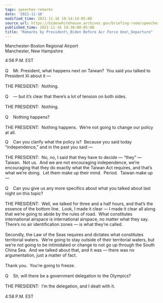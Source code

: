 ```yaml
---
tags: speeches-remarks
date: '2021-11-16'
modified_time: 2021-11-16 19:14:14-05:00
source_url: https://bidenwhitehouse.archives.gov/briefing-room/speeches-remarks/2021/11/16/remarks-by-president-biden-before-air-force-one-departure-11/
published_time: 2021-11-16 19:30:00-05:00
title: "Remarks by President\_Biden Before Air Force One\_Departure"
---
```

 
Manchester-Boston Regional Airport  
Manchester, New Hampshire

4:56 P.M. EST  
   
Q    Mr. President, what happens next on Taiwan?  You said you talked to
President Xi about it —  
   
THE PRESIDENT:  Nothing.  
   
Q    — but it’s clear that there’s a lot of tension on both sides.   
   
THE PRESIDENT:  Nothing.  
   
Q    Nothing happens?  
   
THE PRESIDENT:  Nothing happens.  We’re not going to change our policy
at all.     

Q    Can you clarify what the policy is?  Because you said today
“independence,” and in the past you said —  
   
THE PRESIDENT:  No, no, I said that they have to decide — “they” —
Taiwan.  Not us.  And we are not encouraging independence, we’re
encouraging that they do exactly what the Taiwan Act requires, and
that’s what we’re doing.  Let them make up their mind.  Period.  Taiwan
make up —  
   
Q    Can you give us any more specifics about what you talked about last
night on this topic?  
   
THE PRESIDENT:  Well, we talked for three and a half hours, and that’s
the essence of the bottom line.  Look, I made it clear — I made it clear
all along that we’re going to abide by the rules of road.  What
constitutes international airspace is international airspace, no matter
what they say.  There’s no air identification zones — is what they’re
called.  
   
Secondly, the Law of the Seas requires and dictates what constitutes
territorial waters.  We’re going to stay outside of their territorial
waters, but we’re not going to be intimidated or change to not go up
through the South China Sea.  And we talked about that, and it was —
there was no argumentation, just a matter of fact.  
   
Thank you.  You’re going to freeze.  
   
Q    Sir, will there be a government delegation to the Olympics?  
   
THE PRESIDENT:  I’m the delegation, and I dealt with it.  
   
4:58 P.M. EST
